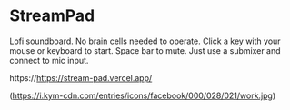 # StreamPad
Lofi soundboard. No brain cells needed to operate.
Click a key with your mouse or keyboard to start. Space bar to mute.
Just use a submixer and connect to mic input. 

https://https://stream-pad.vercel.app/

(https://i.kym-cdn.com/entries/icons/facebook/000/028/021/work.jpg)
